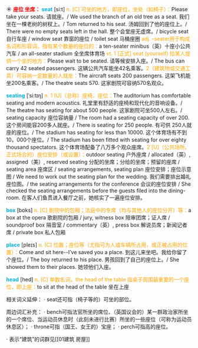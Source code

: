 ☀ <font color="red">**座位 坐席：**</font>
<font color="sky blue">**seat**</font> [si:t] 
<font color="orange">n. [C] 可坐的地方，即座位，坐处（如椅子）：</font>Please take your seats. 请就座。/ We used the branch of an old tree as a seat. 我们坐在一棵老树的树杈上。/ Tom returned to his seat. 汤姆回到了他的座位上。/ There were no empty seats left in the hall. 整个会堂座无虚席。/ bicycle seat 自行车座 / window seat 靠窗的座位 / toilet seat 马桶座圈 <font color="orange">adj. -seater用于构成名词和形容词，指有某个数量的座位的：</font>a ten-seater minibus（英）十座小公共汽车 / an all-seater stadium 全坐席体育场 <font color="orange">vt. 1 [正式] seat (yourself) 给某人提供一个坐的地方：</font>Please wait to be seated. 请等候安排入座。/ The bus can carry 42 seated passengers. 这辆公共汽车能坐42名乘客。<font color="orange">2（建筑物或交通工具）可容纳一定数量的人就坐：</font>The aircraft seats 200 passengers. 这架飞机能坐200名乘客。/ The theatre seats 570. 这家剧院可容纳570名观众。
           
<font color="sky blue">**seating**</font> [ˈsi:tɪŋ]
<font color="orange">n. 1 [U]（总称）座椅、座位：</font>The auditorium has comfortable seating and modern acoustics. 礼堂里有舒适的座椅和现代化的音响设备。/ The theatre has seating for about 500 people. 这家剧院可坐500人左右。/ seating capacity 座位容纳量 / The room had a seating capacity of over 200. 这个房间能容200多人就座。/ There is seating for 250 people. 有可供 250人就座的座位。/ The stadium has seating for less than 10000. 这个体育场有不到10，000个座位。/ The stadium has been fitted with seating for over eighty thousand spectators. 这个体育场配备了八万多个观众座席。<font color="orange">2 [U]（公共场所、正式场合的）座位安排（或设置）：</font>outdoor seating 户外座席 / allocated（英）, assigned（美）, reserved seating 分配的坐席；分给的坐席；预留的座席 / seating area 座席区 / seating arrangements, seating plan 座位安排；座位示意图 / We need to work out the seating plan for the wedding. 我们需要排出婚礼座位图。/ the seating arrangements for the conference 会议的座位安排 / She checked the seating arrangements before the guests filed into the dining-room. 在客人们鱼贯进入餐厅之前，她核实了一遍座位安排。

<font color="sky blue">**box**</font> [bɒks] 
<font color="orange">n. [C] 剧院中的包厢；法庭中的专席（均与其他人的座位分开）等：</font>a box at the opera 歌剧院的包厢 / jury, witness box 陪审团席；证人席 / soundproof box 隔音室 / commentary（英）, press box 解说员席；新闻记者席 / private box 私人包厢

<font color="sky blue">**place**</font> [pleɪs] 
<font color="orange">n. [C] 位置；座位等（尤指可为人或车辆所占用，或正被占用的位置）：</font>Come and sit here--I’ve saved you a place. 到这儿来坐吧。我给你留了个座位。/ The boy returned to his place. 男孩回到了自己的座位上。/ She showed them to their places. 她领他们入座。

<font color="sky blue">**head**</font> [hed] 
<font color="orange">n. [C] 单数名词，the head of the table 指桌子周围最重要的一个座位，即上座：</font>to sit at the head of the table 坐在上座

相关词义延伸：
· seat还可指（椅子等的）可坐的部位。

周边词汇补充：
· bench可指法官所坐的席位、（英国议会的）某一群政治家所坐的一个席位、当运动员休息时（此刻未进行比赛）所坐的一些座位（可称为运动员休息区）；
· throne可指（国王、女王的）宝座；
· perch可指高的座位。

· 表示“建筑”的词群见[[01建筑 房屋]]
